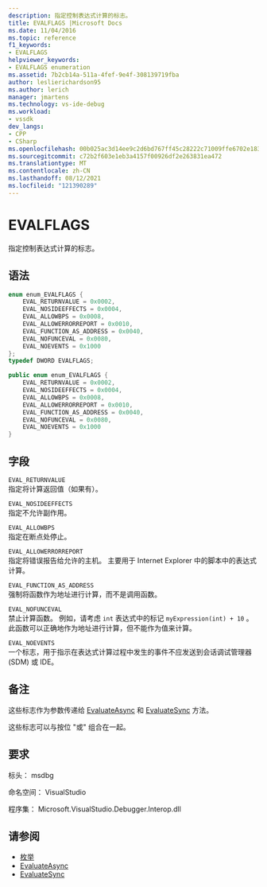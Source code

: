 ```yaml
---
description: 指定控制表达式计算的标志。
title: EVALFLAGS |Microsoft Docs
ms.date: 11/04/2016
ms.topic: reference
f1_keywords:
- EVALFLAGS
helpviewer_keywords:
- EVALFLAGS enumeration
ms.assetid: 7b2cb14a-511a-4fef-9e4f-308139719fba
author: leslierichardson95
ms.author: lerich
manager: jmartens
ms.technology: vs-ide-debug
ms.workload:
- vssdk
dev_langs:
- CPP
- CSharp
ms.openlocfilehash: 00b025ac3d14ee9c2d6bd767ff45c28222c71009ffe6702e183ffe705e3eaf31
ms.sourcegitcommit: c72b2f603e1eb3a4157f00926df2e263831ea472
ms.translationtype: MT
ms.contentlocale: zh-CN
ms.lasthandoff: 08/12/2021
ms.locfileid: "121390289"
---
```

# <a name="evalflags"></a>EVALFLAGS
指定控制表达式计算的标志。

## <a name="syntax"></a>语法

```cpp
enum enum_EVALFLAGS {
    EVAL_RETURNVALUE = 0x0002,
    EVAL_NOSIDEEFFECTS = 0x0004,
    EVAL_ALLOWBPS = 0x0008,
    EVAL_ALLOWERRORREPORT = 0x0010,
    EVAL_FUNCTION_AS_ADDRESS = 0x0040,
    EVAL_NOFUNCEVAL = 0x0080,
    EVAL_NOEVENTS = 0x1000
};
typedef DWORD EVALFLAGS;
```

```csharp
public enum enum_EVALFLAGS {
    EVAL_RETURNVALUE = 0x0002,
    EVAL_NOSIDEEFFECTS = 0x0004,
    EVAL_ALLOWBPS = 0x0008,
    EVAL_ALLOWERRORREPORT = 0x0010,
    EVAL_FUNCTION_AS_ADDRESS = 0x0040,
    EVAL_NOFUNCEVAL = 0x0080,
    EVAL_NOEVENTS = 0x1000
}
```

## <a name="fields"></a>字段
`EVAL_RETURNVALUE`\
指定将计算返回值（如果有）。

`EVAL_NOSIDEEFFECTS`\
指定不允许副作用。

`EVAL_ALLOWBPS`\
指定在断点处停止。

`EVAL_ALLOWERRORREPORT`\
指定将错误报告给允许的主机。 主要用于 Internet Explorer 中的脚本中的表达式计算。

`EVAL_FUNCTION_AS_ADDRESS`\
强制将函数作为地址进行计算，而不是调用函数。

`EVAL_NOFUNCEVAL`\
禁止计算函数。 例如，请考虑 `int` 表达式中的标记 `myExpression(int) + 10` 。 此函数可以正确地作为地址进行计算，但不能作为值来计算。

`EVAL_NOEVENTS`\
一个标志，用于指示在表达式计算过程中发生的事件不应发送到会话调试管理器 (SDM) 或 IDE。

## <a name="remarks"></a>备注
这些标志作为参数传递给 [EvaluateAsync](../../../extensibility/debugger/reference/idebugexpression2-evaluateasync.md) 和 [EvaluateSync](../../../extensibility/debugger/reference/idebugexpression2-evaluatesync.md) 方法。

这些标志可以与按位 "或" 组合在一起。

## <a name="requirements"></a>要求
标头： msdbg

命名空间： VisualStudio

程序集： Microsoft.VisualStudio.Debugger.Interop.dll

## <a name="see-also"></a>请参阅
- [枚举](../../../extensibility/debugger/reference/enumerations-visual-studio-debugging.md)
- [EvaluateAsync](../../../extensibility/debugger/reference/idebugexpression2-evaluateasync.md)
- [EvaluateSync](../../../extensibility/debugger/reference/idebugexpression2-evaluatesync.md)
